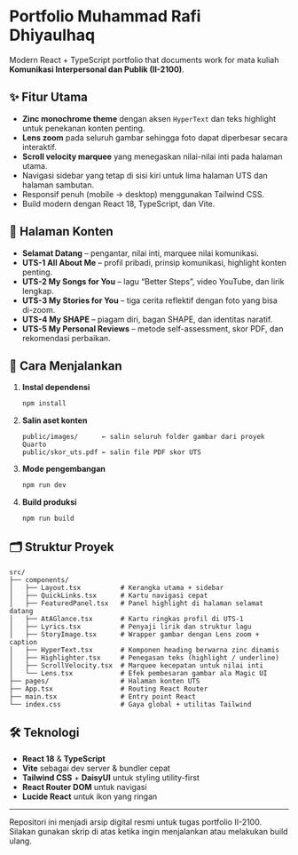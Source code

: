 # Portfolio Muhammad Rafi Dhiyaulhaq

Modern React + TypeScript portfolio that documents work for mata kuliah **Komunikasi Interpersonal dan Publik (II-2100)**.

## ✨ Fitur Utama

- **Zinc monochrome theme** dengan aksen `HyperText` dan teks highlight untuk penekanan konten penting.
- **Lens zoom** pada seluruh gambar sehingga foto dapat diperbesar secara interaktif.
- **Scroll velocity marquee** yang menegaskan nilai-nilai inti pada halaman utama.
- Navigasi sidebar yang tetap di sisi kiri untuk lima halaman UTS dan halaman sambutan.
- Responsif penuh (mobile → desktop) menggunakan Tailwind CSS.
- Build modern dengan React 18, TypeScript, dan Vite.

## 📄 Halaman Konten

- **Selamat Datang** – pengantar, nilai inti, marquee nilai komunikasi.
- **UTS-1 All About Me** – profil pribadi, prinsip komunikasi, highlight konten penting.
- **UTS-2 My Songs for You** – lagu “Better Steps”, video YouTube, dan lirik lengkap.
- **UTS-3 My Stories for You** – tiga cerita reflektif dengan foto yang bisa di-zoom.
- **UTS-4 My SHAPE** – piagam diri, bagan SHAPE, dan identitas naratif.
- **UTS-5 My Personal Reviews** – metode self-assessment, skor PDF, dan rekomendasi perbaikan.

## 🚀 Cara Menjalankan

1. **Instal dependensi**
   ```bash
   npm install
   ```
2. **Salin aset konten**
   ```text
   public/images/      ← salin seluruh folder gambar dari proyek Quarto
   public/skor_uts.pdf ← salin file PDF skor UTS
   ```
3. **Mode pengembangan**
   ```bash
   npm run dev
   ```
4. **Build produksi**
   ```bash
   npm run build
   ```

## 🗂️ Struktur Proyek

```
src/
├── components/
│   ├── Layout.tsx          # Kerangka utama + sidebar
│   ├── QuickLinks.tsx      # Kartu navigasi cepat
│   ├── FeaturedPanel.tsx   # Panel highlight di halaman selamat datang
│   ├── AtAGlance.tsx       # Kartu ringkas profil di UTS-1
│   ├── Lyrics.tsx          # Penyaji lirik dan struktur lagu
│   ├── StoryImage.tsx      # Wrapper gambar dengan Lens zoom + caption
│   ├── HyperText.tsx       # Komponen heading berwarna zinc dinamis
│   ├── Highlighter.tsx     # Penegasan teks (highlight / underline)
│   ├── ScrollVelocity.tsx  # Marquee kecepatan untuk nilai inti
│   └── Lens.tsx            # Efek pembesaran gambar ala Magic UI
├── pages/                  # Halaman konten UTS
├── App.tsx                 # Routing React Router
├── main.tsx                # Entry point React
└── index.css               # Gaya global + utilitas Tailwind
```

## 🛠️ Teknologi

- **React 18** & **TypeScript**
- **Vite** sebagai dev server & bundler cepat
- **Tailwind CSS** + **DaisyUI** untuk styling utility-first
- **React Router DOM** untuk navigasi
- **Lucide React** untuk ikon yang ringan

---

Repositori ini menjadi arsip digital resmi untuk tugas portfolio II-2100. Silakan gunakan skrip di atas ketika ingin menjalankan atau melakukan build ulang.

